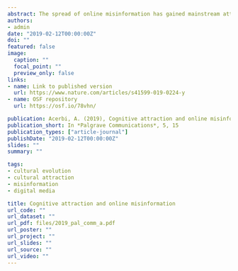 ```yaml
---
abstract: The spread of online misinformation has gained mainstream attention in recent years. This paper approaches this phenomenon from a cultural evolution and cognitive anthropology perspective, focusing on the idea that some cultural traits can be successful because their content taps into general cognitive preferences. This research involves 260 articles from media outlets included in two authoritative lists of websites known for publishing hoaxes and ‘fake news’, tracking the presence of negative content, threat-related information, presence of sexually related material, elements associated to disgust, minimally counterintuitive elements (and a particular category of them, i.e., violations of essentialist beliefs), and social information, intended as presence of salient social interactions (e.g., gossip, cheating, formation of alliances), and as news about celebrities. The analysis shows that these features are, to a different degree, present in most texts, and thus that general cognitive inclinations may contribute to explain the success of online misinformation. This account can elucidate questions such as whether and why misinformation online is thriving more than accurate information, or the role of ‘fake news’ as a weapon of political propaganda. Online misinformation, while being an umbrella term covering many different phenomena, can be characterised, in this perspective, not as low-quality information that spreads because of the inefficiency of online communication, but as high-quality information that spreads because of its efficiency. The difference is that ‘quality’ is not equated to truthfulness but to psychological appeal.
authors:
- admin
date: "2019-02-12T00:00:00Z"
doi: ""
featured: false
image:
  caption: ""
  focal_point: ""
  preview_only: false
links:
- name: Link to published version
  url: https://www.nature.com/articles/s41599-019-0224-y
- name: OSF repository
  url: https://osf.io/78vhn/

publication: Acerbi, A. (2019), Cognitive attraction and online misinformation, *Palgrave Communications*, 5, 15
publication_short: In *Palgrave Communications*, 5, 15
publication_types: ["article-journal"]
publishDate: "2019-02-12T00:00:00Z"
slides: ""
summary: ""

tags:
- cultural evolution
- cultural attraction
- misinformation 
- digital media

title: Cognitive attraction and online misinformation
url_code: ""
url_dataset: ""
url_pdf: files/2019_pal_comm_a.pdf
url_poster: ""
url_project: ""
url_slides: ""
url_source: ""
url_video: ""
---
```

